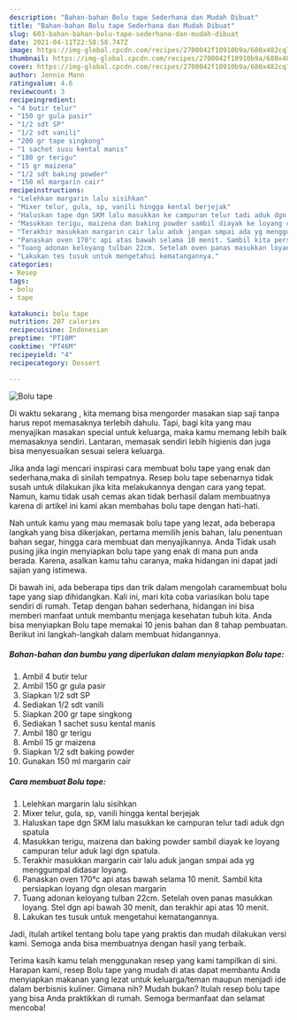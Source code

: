 ```yaml
---
description: "Bahan-bahan Bolu tape Sederhana dan Mudah Dibuat"
title: "Bahan-bahan Bolu tape Sederhana dan Mudah Dibuat"
slug: 603-bahan-bahan-bolu-tape-sederhana-dan-mudah-dibuat
date: 2021-04-11T22:58:58.747Z
image: https://img-global.cpcdn.com/recipes/2700042f10910b9a/680x482cq70/bolu-tape-foto-resep-utama.jpg
thumbnail: https://img-global.cpcdn.com/recipes/2700042f10910b9a/680x482cq70/bolu-tape-foto-resep-utama.jpg
cover: https://img-global.cpcdn.com/recipes/2700042f10910b9a/680x482cq70/bolu-tape-foto-resep-utama.jpg
author: Jennie Mann
ratingvalue: 4.6
reviewcount: 3
recipeingredient:
- "4 butir telur"
- "150 gr gula pasir"
- "1/2 sdt SP"
- "1/2 sdt vanili"
- "200 gr tape singkong"
- "1 sachet susu kental manis"
- "180 gr terigu"
- "15 gr maizena"
- "1/2 sdt baking powder"
- "150 ml margarin cair"
recipeinstructions:
- "Lelehkan margarin lalu sisihkan"
- "Mixer telur, gula, sp, vanili hingga kental berjejak"
- "Haluskan tape dgn SKM lalu masukkan ke campuran telur tadi aduk dgn spatula"
- "Masukkan terigu, maizena dan baking powder sambil diayak ke loyang campuran telur aduk lagi dgn spatula."
- "Terakhir masukkan margarin cair lalu aduk jangan smpai ada yg menggumpal didasar loyang."
- "Panaskan oven 170°c api atas bawah selama 10 menit. Sambil kita persiapkan loyang dgn olesan margarin"
- "Tuang adonan keloyang tulban 22cm. Setelah oven panas masukkan loyang. Stel dgn api bawah 30 menit, dan terakhir api atas 10 menit."
- "Lakukan tes tusuk untuk mengetahui kematangannya."
categories:
- Resep
tags:
- bolu
- tape

katakunci: bolu tape 
nutrition: 207 calories
recipecuisine: Indonesian
preptime: "PT10M"
cooktime: "PT46M"
recipeyield: "4"
recipecategory: Dessert

---
```



![Bolu tape](https://img-global.cpcdn.com/recipes/2700042f10910b9a/680x482cq70/bolu-tape-foto-resep-utama.jpg)

Di waktu  sekarang , kita memang bisa mengorder masakan siap saji tanpa harus repot memasaknya terlebih dahulu. Tapi, bagi kita yang mau menyajikan masakan special untuk keluarga, maka kamu memang lebih baik memasaknya sendiri. Lantaran, memasak sendiri lebih higienis dan juga bisa menyesuaikan sesuai selera keluarga.

Jika anda lagi mencari inspirasi cara membuat bolu tape yang enak dan sederhana,maka di sinilah tempatnya. Resep bolu tape  sebenarnya tidak susah untuk dilakukan jika kita melakukannya dengan cara yang tepat. Namun, kamu tidak usah cemas akan tidak berhasil dalam membuatnya 
karena di artikel ini kami akan membahas bolu tape dengan hati-hati.  



Nah untuk kamu yang mau memasak bolu tape yang lezat, ada beberapa langkah yang bisa dikerjakan, pertama memilih jenis bahan, lalu penentuan bahan segar, hingga cara membuat dan menyajikannya. Anda Tidak usah pusing jika ingin menyiapkan bolu tape yang enak di mana pun anda berada. Karena, asalkan kamu  tahu caranya, maka hidangan ini dapat jadi sajian yang istimewa.

Di bawah ini, ada beberapa tips dan trik dalam mengolah caramembuat bolu tape yang siap dihidangkan. Kali ini, mari kita coba variasikan bolu tape sendiri di rumah. Tetap dengan bahan sederhana, hidangan ini bisa memberi manfaat untuk membantu menjaga kesehatan tubuh kita. Anda bisa menyiapkan Bolu tape memakai 10 jenis bahan dan 8 tahap pembuatan. Berikut ini langkah-langkah dalam membuat hidangannya.

<!--inarticleads1-->

##### Bahan-bahan dan bumbu yang diperlukan dalam menyiapkan Bolu tape:

1. Ambil 4 butir telur
1. Ambil 150 gr gula pasir
1. Siapkan 1/2 sdt SP
1. Sediakan 1/2 sdt vanili
1. Siapkan 200 gr tape singkong
1. Sediakan 1 sachet susu kental manis
1. Ambil 180 gr terigu
1. Ambil 15 gr maizena
1. Siapkan 1/2 sdt baking powder
1. Gunakan 150 ml margarin cair




<!--inarticleads2-->

##### Cara membuat Bolu tape:

1. Lelehkan margarin lalu sisihkan
1. Mixer telur, gula, sp, vanili hingga kental berjejak
1. Haluskan tape dgn SKM lalu masukkan ke campuran telur tadi aduk dgn spatula
1. Masukkan terigu, maizena dan baking powder sambil diayak ke loyang campuran telur aduk lagi dgn spatula.
1. Terakhir masukkan margarin cair lalu aduk jangan smpai ada yg menggumpal didasar loyang.
1. Panaskan oven 170°c api atas bawah selama 10 menit. Sambil kita persiapkan loyang dgn olesan margarin
1. Tuang adonan keloyang tulban 22cm. Setelah oven panas masukkan loyang. Stel dgn api bawah 30 menit, dan terakhir api atas 10 menit.
1. Lakukan tes tusuk untuk mengetahui kematangannya.




Jadi, itulah artikel tentang  bolu tape  yang praktis dan mudah dilakukan versi kami. Semoga anda bisa membuatnya dengan hasil yang terbaik. 

Terima kasih kamu telah menggunakan resep yang kami tampilkan di sini. Harapan kami, resep  Bolu tape yang mudah di atas dapat membantu Anda menyiapkan makanan yang lezat untuk keluarga/teman maupun menjadi ide dalam berbisnis kuliner. Gimana nih? Mudah bukan? Itulah resep bolu tape yang bisa Anda praktikkan di rumah. Semoga bermanfaat dan selamat mencoba!


